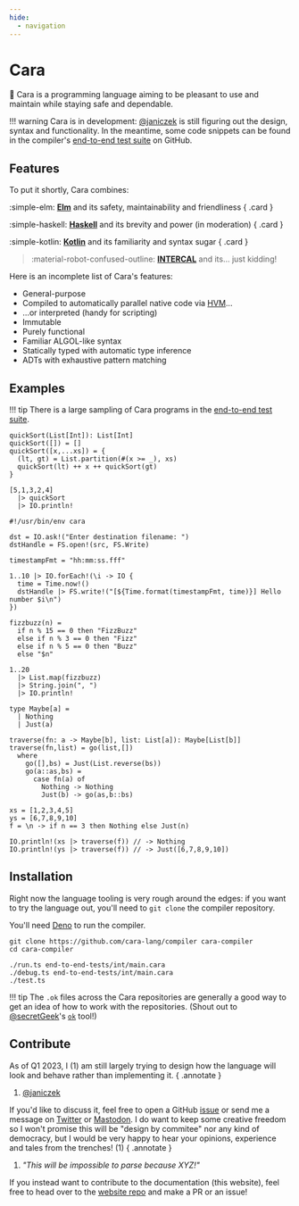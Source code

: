 ```yaml
---
hide:
  - navigation
---
```


# Cara

:city_sunset: Cara is a programming language aiming to be pleasant to use and maintain while
staying safe and dependable.

!!! warning
    Cara is in development: [@janiczek](https://github.com/Janiczek) is still
    figuring out the design, syntax and functionality. In the meantime, some code
    snippets can be found in the compiler's [end-to-end test
    suite](https://github.com/cara-lang/compiler/tree/main/end-to-end-tests) on
    GitHub.

## Features

To put it shortly, Cara combines:

<div class="grid" markdown>

:simple-elm: __[Elm](https://elm-lang.org)__ and its safety, maintainability and friendliness
{ .card }

:simple-haskell: __[Haskell](https://www.haskell.org)__ and its brevity and power (in moderation)
{ .card }

:simple-kotlin: __[Kotlin](https://kotlinlang.org)__ and its familiarity and syntax sugar
{ .card }

> :material-robot-confused-outline: __[INTERCAL](https://en.wikipedia.org/wiki/INTERCAL)__ and its... just kidding!

</div>

Here is an incomplete list of Cara's features:

* General-purpose
* Compiled to automatically parallel native code via [HVM](https://github.com/Kindelia/hvm)...
* ...or interpreted (handy for scripting)
* Immutable
* Purely functional
* Familiar ALGOL-like syntax
* Statically typed with automatic type inference
* ADTs with exhaustive pattern matching

## Examples

!!! tip
    There is a large sampling of Cara programs in the [end-to-end test
    suite](https://github.com/cara-lang/compiler/tree/main/end-to-end-tests).

``` cara title="quicksort.cara"
quickSort(List[Int]): List[Int]
quickSort([]) = []
quickSort([x,...xs]) = {
  (lt, gt) = List.partition(#(x >= _), xs)
  quickSort(lt) ++ x ++ quickSort(gt)
}

[5,1,3,2,4]
  |> quickSort
  |> IO.println!
```

``` cara title="fs_script.cara"
#!/usr/bin/env cara

dst = IO.ask!("Enter destination filename: ")
dstHandle = FS.open!(src, FS.Write)

timestampFmt = "hh:mm:ss.fff"

1..10 |> IO.forEach!(\i -> IO {
  time = Time.now!()
  dstHandle |> FS.write!("[${Time.format(timestampFmt, time)}] Hello number $i\n")
})
```

``` cara title="fizzbuzz.cara"
fizzbuzz(n) =
  if n % 15 == 0 then "FizzBuzz"
  else if n % 3 == 0 then "Fizz"
  else if n % 5 == 0 then "Buzz"
  else "$n"

1..20
  |> List.map(fizzbuzz)
  |> String.join(", ")
  |> IO.println!
```

``` cara title="maybe_traverse.cara"
type Maybe[a] =
  | Nothing
  | Just(a)

traverse(fn: a -> Maybe[b], list: List[a]): Maybe[List[b]]
traverse(fn,list) = go(list,[])
  where
    go([],bs) = Just(List.reverse(bs))
    go(a::as,bs) = 
      case fn(a) of
        Nothing -> Nothing
        Just(b) -> go(as,b::bs)

xs = [1,2,3,4,5]
ys = [6,7,8,9,10]
f = \n -> if n == 3 then Nothing else Just(n)

IO.println!(xs |> traverse(f)) // -> Nothing
IO.println!(ys |> traverse(f)) // -> Just([6,7,8,9,10])
```

## Installation

Right now the language tooling is very rough around the edges: if you want to
try the language out, you'll need to `git clone` the compiler repository.

You'll need [Deno](https://deno.land/) to run the compiler.

``` shell title="Building the compiler"
git clone https://github.com/cara-lang/compiler cara-compiler
cd cara-compiler

./run.ts end-to-end-tests/int/main.cara
./debug.ts end-to-end-tests/int/main.cara
./test.ts
```

!!! tip
    The `.ok` files across the Cara repositories are generally a good way to
    get an idea of how to work with the repositories. (Shout out to
    [@secretGeek](https://twitter.com/secretGeek)'s
    [`ok`](https://secretgeek.net/ok) tool!)

## Contribute

As of Q1 2023, I (1) am still largely trying to design how the language will
look and behave rather than implementing it.
{ .annotate }

1. [@janiczek](https://github.com/Janiczek)

If you'd like to discuss it, feel free to open a GitHub
[issue](https://github.com/cara-lang/compiler/issues) or send me a message on
[Twitter](https://twitter.com/janiczek) or
[Mastodon](https://functional.cafe/@janiczek). I do want to keep some creative
freedom so I won't promise this will be "design by commitee" nor any kind of
democracy, but I would be very happy to hear your opinions, experience and
tales from the trenches! (1)
{ .annotate }

1. _"This will be impossible to parse because XYZ!"_

If you instead want to contribute to the documentation (this website), feel
free to head over to the [website repo](https://github.com/cara-lang/website)
and make a PR or an issue!

